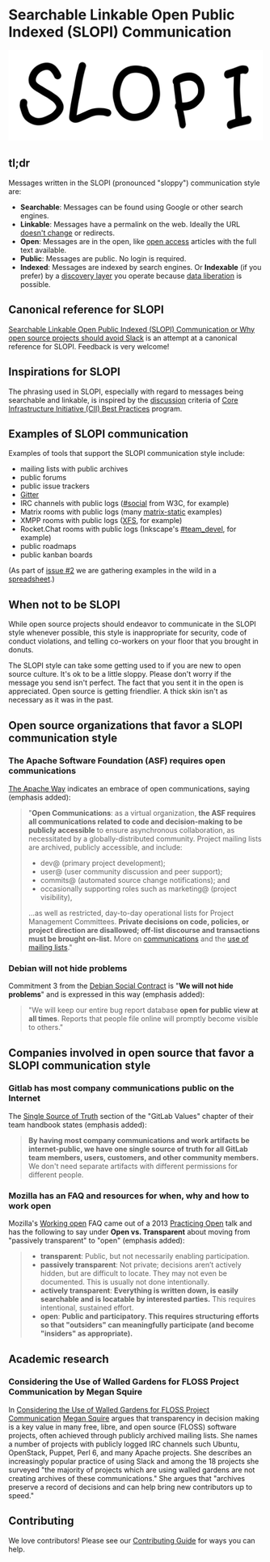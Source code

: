 # Searchable Linkable Open Public Indexed (SLOPI) Communication

![SLOPI logo](/slopi-logo.svg)

## tl;dr

Messages written in the SLOPI (pronounced "sloppy") communication style are:

- **Searchable**: Messages can be found using Google or other search engines.
- **Linkable**: Messages have a permalink on the web. Ideally the URL [doesn't change][] or redirects.
- **Open**: Messages are in the open, like [open access][] articles with the full text available.
- **Public**: Messages are public. No login is required.
- **Indexed**: Messages are indexed by search engines. Or **Indexable** (if you prefer) by a [discovery layer][] you operate because [data liberation][] is possible.

[doesn't change]: https://www.w3.org/Provider/Style/URI
[open access]: https://en.wikipedia.org/wiki/Open_access
[discovery layer]: https://en.wikipedia.org/wiki/Discovery_layer
[data liberation]: https://en.wikipedia.org/wiki/Google_Data_Liberation_Front

## Canonical reference for SLOPI

[Searchable Linkable Open Public Indexed (SLOPI) Communication or Why open source projects should avoid Slack](http://blog.greptilian.com/2020/01/25/slopi-communication/) is an attempt at a canonical reference for SLOPI. Feedback is very welcome!

## Inspirations for SLOPI

The phrasing used in SLOPI, especially with regard to messages being searchable and linkable, is inspired by the [discussion][] criteria of [Core Infrastructure Initiative (CII) Best Practices][] program.

## Examples of SLOPI communication

Examples of tools that support the SLOPI communication style include:

- mailing lists with public archives
- public forums
- public issue trackers
- [Gitter][]
- IRC channels with public logs ([#social][] from W3C, for example)
- Matrix rooms with public logs (many [matrix-static][] examples)
- XMPP rooms with public logs ([XFS][], for example)
- Rocket.Chat rooms with public logs (Inkscape's [#team_devel][], for example)
- public roadmaps
- public kanban boards

[Gitter]: https://gitter.im
[#social]: http://socialwg.indiewebcamp.com/irc/social/today
[matrix-static]: https://view.matrix.org
[XFS]: http://logs.xmpp.org/xsf/
[#team_devel]: https://chat.inkscape.org/channel/team_devel

(As part of [issue #2][] we are gathering examples in the wild in a [spreadsheet][].)

## When not to be SLOPI

While open source projects should endeavor to communicate in the SLOPI style whenever possible, this style is inappropriate for security, code of conduct violations, and telling co-workers on your floor that you brought in donuts.

The SLOPI style can take some getting used to if you are new to open source culture. It's ok to be a little sloppy. Please don't worry if the message you send isn't perfect. The fact that you sent it in the open is appreciated. Open source is getting friendlier. A thick skin isn't as necessary as it was in the past.

## Open source organizations that favor a SLOPI communication style

### The Apache Software Foundation (ASF) requires open communications

[The Apache Way][] indicates an embrace of open communications, saying (emphasis added):

> "**Open Communications**: as a virtual organization, **the ASF requires all communications related to code and decision-making to be publicly accessible** to ensure asynchronous collaboration, as necessitated by a globally-distributed community. Project mailing lists are archived, publicly accessible, and include:
> 
> - dev@ (primary project development);
> - user@ (user community discussion and peer support);
> - commits@ (automated source change notifications); and
> - occasionally supporting roles such as marketing@ (project visibility),
> 
> ...as well as restricted, day-to-day operational lists for Project Management Committees. **Private decisions on code, policies, or project direction are disallowed; off-list discourse and transactions must be brought on-list.** More on [communications][] and the [use of mailing lists][]."

[The Apache Way]: https://apache.org/theapacheway/
[communications]: https://www.apache.org/dev/pmc.html#mailing-list-naming-policy
[use of mailing lists]: https://apache.org/foundation/mailinglists.html

### Debian will not hide problems

Commitment 3 from the [Debian Social Contract][] is "**We will not hide problems**" and is expressed in this way (emphasis added):

> "We will keep our entire bug report database **open for public view at all times**. Reports that people file online will promptly become visible to others."

[Debian Social Contract]: https://www.debian.org/social_contract

## Companies involved in open source that favor a SLOPI communication style

### Gitlab has most company communications public on the Internet

The [Single Source of Truth][] section of the "GitLab Values" chapter of their team handbook states (emphasis added):

> **By having most company communications and work artifacts be internet-public, we have one single source of truth for all GitLab team members, users, customers, and other community members.** We don't need separate artifacts with different permissions for different people.

[Single Source of Truth]: https://about.gitlab.com/handbook/values/#single-source-of-truth

### Mozilla has an FAQ and resources for when, why and how to work open

Mozilla's [Working open][] FAQ came out of a 2013 [Practicing Open][] talk and has the following to say under **Open vs. Transparent** about moving from "passively transparent" to "open" (emphasis added):

> - **transparent**: Public, but not necessarily enabling participation.
> - **passively transparent**: Not private; decisions aren’t actively hidden, but are difficult to locate. They may not even be documented. This is usually not done intentionally.
> - **actively transparent**: **Everything is written down, is easily searchable and is locatable by interested parties.** This requires intentional, sustained effort.
> - **open**: **Public and participatory. This requires structuring efforts so that "outsiders" can meaningfully participate (and become "insiders" as appropriate).**

[Working open]: https://wiki.mozilla.org/Working_open
[Practicing Open]: https://openmatt.org/2013/10/02/open_mozilla/

## Academic research

### Considering the Use of Walled Gardens for FLOSS Project Communication by Megan Squire

In [Considering the Use of Walled Gardens for FLOSS Project Communication][] [Megan Squire][] argues that transparency in decision making is a key value in many free, libre, and open source (FLOSS) software projects, often achieved through publicly archived mailing lists. She names a number of projects with publicly logged IRC channels such Ubuntu, OpenStack, Puppet, Perl 6, and many Apache projects. She describes an increasingly popular practice of using Slack and among the 18 projects she surveyed "the majority of projects which are using walled gardens are not creating archives of these communications." She argues that "archives preserve a record of decisions and can help bring new contributors up to speed."

[Considering the Use of Walled Gardens for FLOSS Project Communication]: https://doi.org/10.1007/978-3-319-57735-7_1
[Megan Squire]: https://github.com/megansquire

## Contributing

We love contributors! Please see our [Contributing Guide][] for ways you can help.

[discussion]: https://github.com/coreinfrastructure/best-practices-badge/commit/65ebe74d7bfdf661502978311200d0c32f7b8be8
[Core Infrastructure Initiative (CII) Best Practices]: https://bestpractices.coreinfrastructure.org
[issue #2]: https://github.com/pdurbin/slopi-communication/issues/2
[spreadsheet]: https://docs.google.com/spreadsheets/d/1wvG3XTd5YwA-SliOUCavQgqfK1jLVnlL9tuUsjHR0Ik/edit?usp=sharing
[Contributing Guide]: CONTRIBUTING.md
